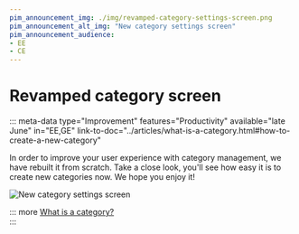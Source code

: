 ```yaml
---
pim_announcement_img: ./img/revamped-category-settings-screen.png
pim_announcement_alt_img: "New category settings screen"
pim_announcement_audience:
- EE
- CE
---
```


# Revamped category screen
::: meta-data type="Improvement" features="Productivity" available="late June" in="EE,GE" link-to-doc="../articles/what-is-a-category.html#how-to-create-a-new-category"

In order to improve your user experience with category management, we have rebuilt it from scratch. Take a close look, you'll see how easy it is to create new categories now. We hope you enjoy it!

![New category settings screen](../img/revamped-category-settings-screen.png)

::: more
[What is a category?](../articles/what-is-a-category.html)  
:::
